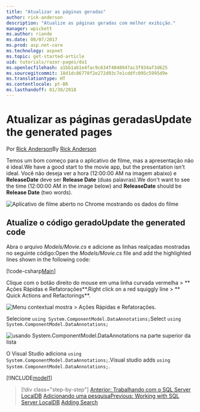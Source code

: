 ```yaml
---
title: "Atualizar as páginas geradas"
author: rick-anderson
description: "Atualize as páginas geradas com melhor exibição."
manager: wpickett
ms.author: riande
ms.date: 08/07/2017
ms.prod: asp.net-core
ms.technology: aspnet
ms.topic: get-started-article
uid: tutorials/razor-pages/da1
ms.openlocfilehash: a1bb1ab1e4fac9c634f4048947ac3f934af3d625
ms.sourcegitcommit: 18d1dc86770f2e272d93c7e1cddfc095c5995d9e
ms.translationtype: HT
ms.contentlocale: pt-BR
ms.lasthandoff: 01/30/2018
---
```

# <a name="update-the-generated-pages"></a><span data-ttu-id="5c32c-103">Atualizar as páginas geradas</span><span class="sxs-lookup"><span data-stu-id="5c32c-103">Update the generated pages</span></span>

<span data-ttu-id="5c32c-104">Por [Rick Anderson](https://twitter.com/RickAndMSFT)</span><span class="sxs-lookup"><span data-stu-id="5c32c-104">By [Rick Anderson](https://twitter.com/RickAndMSFT)</span></span>

<span data-ttu-id="5c32c-105">Temos um bom começo para o aplicativo de filme, mas a apresentação não é ideal.</span><span class="sxs-lookup"><span data-stu-id="5c32c-105">We have a good start to the movie app, but the presentation isn't ideal.</span></span> <span data-ttu-id="5c32c-106">Você não deseja ver a hora (12:00:00 AM na imagem abaixo) e **ReleaseDate** deve ser **Release Date** (duas palavras).</span><span class="sxs-lookup"><span data-stu-id="5c32c-106">We don't want to see the time (12:00:00 AM in the image below) and **ReleaseDate** should be **Release Date** (two words).</span></span>

![Aplicativo de filme aberto no Chrome mostrando os dados do filme](sql/_static/m55.png)

## <a name="update-the-generated-code"></a><span data-ttu-id="5c32c-108">Atualize o código gerado</span><span class="sxs-lookup"><span data-stu-id="5c32c-108">Update the generated code</span></span>

<span data-ttu-id="5c32c-109">Abra o arquivo *Models/Movie.cs* e adicione as linhas realçadas mostradas no seguinte código:</span><span class="sxs-lookup"><span data-stu-id="5c32c-109">Open the *Models/Movie.cs* file and add the highlighted lines shown in the following code:</span></span>

[!code-csharp[Main](razor-pages-start/sample/RazorPagesMovie/Models/MovieDate.cs?name=snippet_1&highlight=10-11)]

<span data-ttu-id="5c32c-110">Clique com o botão direito do mouse em uma linha curvada vermelha > ** Ações Rápidas e Refatorações**.</span><span class="sxs-lookup"><span data-stu-id="5c32c-110">Right click on a red squiggly line > ** Quick Actions and Refactorings**.</span></span>

  ![Menu contextual mostra **> Ações Rápidas e Refatorações**.](da1/qa.png)

<span data-ttu-id="5c32c-112">Selecione `using System.ComponentModel.DataAnnotations;`</span><span class="sxs-lookup"><span data-stu-id="5c32c-112">Select `using System.ComponentModel.DataAnnotations;`</span></span>

  ![usando System.ComponentModel.DataAnnotations na parte superior da lista](da1/da.png)

  <span data-ttu-id="5c32c-114">O Visual Studio adiciona `using System.ComponentModel.DataAnnotations;`.</span><span class="sxs-lookup"><span data-stu-id="5c32c-114">Visual studio adds `using System.ComponentModel.DataAnnotations;`.</span></span>

[!INCLUDE[model1](../../includes/RP/da2.md)]

>[!div class="step-by-step"]
<span data-ttu-id="5c32c-115">[Anterior: Trabalhando com o SQL Server LocalDB](xref:tutorials/razor-pages/sql)
[Adicionando uma pesquisa](xref:tutorials/razor-pages/search)</span><span class="sxs-lookup"><span data-stu-id="5c32c-115">[Previous: Working with SQL Server LocalDB](xref:tutorials/razor-pages/sql)
[Adding Search](xref:tutorials/razor-pages/search)</span></span>
